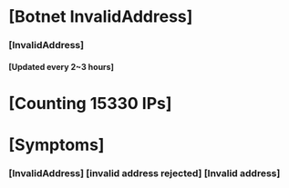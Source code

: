 # [Botnet InvalidAddress]
### [InvalidAddress]
#### [Updated every 2~3 hours]

# [Counting 15330 IPs]

# [Symptoms] 

###   [InvalidAddress] [invalid address rejected] [Invalid address]
